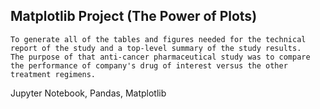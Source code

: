 ## Matplotlib Project (The Power of Plots)

    To generate all of the tables and figures needed for the technical report of the study and a top-level summary of the study results. 
    The purpose of that anti-cancer pharmaceutical study was to compare the performance of company's drug of interest versus the other treatment regimens. 


Jupyter Notebook, Pandas, Matplotlib
